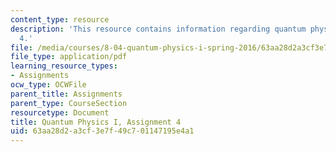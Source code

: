 ```yaml
---
content_type: resource
description: 'This resource contains information regarding quantum physics: Assignment
  4.'
file: /media/courses/8-04-quantum-physics-i-spring-2016/63aa28d2a3cf3e7f49c701147195e4a1_MIT8_04S16_ps4_2016.pdf
file_type: application/pdf
learning_resource_types:
- Assignments
ocw_type: OCWFile
parent_title: Assignments
parent_type: CourseSection
resourcetype: Document
title: Quantum Physics I, Assignment 4
uid: 63aa28d2-a3cf-3e7f-49c7-01147195e4a1
---
```

